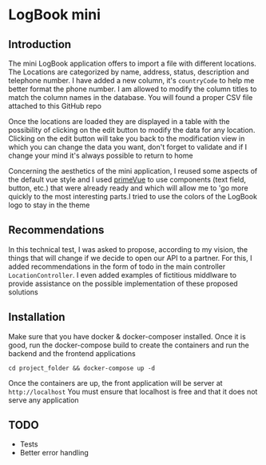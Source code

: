 # LogBook mini

## Introduction

The mini LogBook application offers to import a file with different locations. The Locations are categorized by name, address, status, description and telephone number. I have added a new column, it's `countryCode` to help me better format the phone number. I am allowed to modify the column titles to match the column names in the database. You will found a proper CSV file attached to this GitHub repo

Once the locations are loaded they are displayed in a table with the possibility of clicking on the edit button to modify the data for any location. Clicking on the edit button will take you back to the modification view in which you can change the data you want, don't forget to validate and if I change your mind it's always possible to return to home

Concerning the aesthetics of the mini application, I reused some aspects of the default vue style and I used [primeVue](https://primevue.org/) to use components (text field, button, etc.) that were already ready and which will allow me to 'go more quickly to the most interesting parts.I tried to use the colors of the LogBook logo to stay in the theme

## Recommendations

In this technical test, I was asked to propose, according to my vision, the things that will change if we decide to open our API to a partner. For this, I added recommendations in the form of todo in the main controller `LocationController`. I even added examples of fictitious middlware to provide assistance on the possible implementation of these proposed solutions


## Installation

Make sure that you have docker & docker-composer installed. Once it is good, run the docker-compose build to create the containers and run the backend and the frontend applications

`cd project_folder && docker-compose up -d`

Once the containers are up, the front application will be server at `http://localhost`
You must ensure that localhost is free and that it does not serve any application

## TODO
- Tests
- Better error handling

